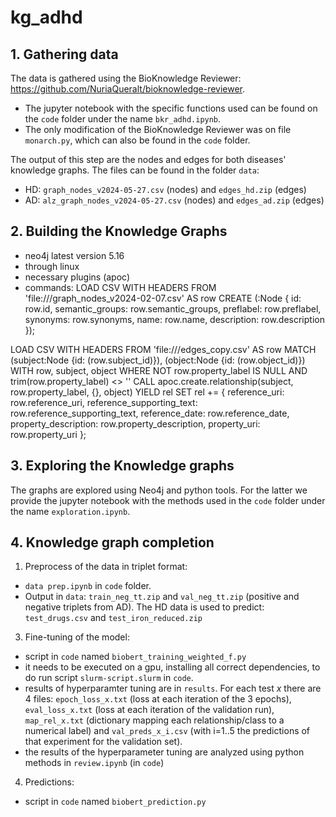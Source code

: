 # kg_adhd

## 1. Gathering data
The data is gathered using the BioKnowledge Reviewer: https://github.com/NuriaQueralt/bioknowledge-reviewer.

- The jupyter notebook with the specific functions used can be found on the ``code`` folder under the name ``bkr_adhd.ipynb``. 
- The only modification of the BioKnowledge Reviewer was on file ``monarch.py``, which can also be found in the ``code`` folder.

The output of this step are the nodes and edges for both diseases' knowledge graphs. The files can be found in the folder ``data``:
- HD: ``graph_nodes_v2024-05-27.csv`` (nodes) and ``edges_hd.zip`` (edges)
- AD: ``alz_graph_nodes_v2024-05-27.csv`` (nodes) and ``edges_ad.zip`` (edges)

## 2. Building the Knowledge Graphs
- neo4j latest version 5.16 
- through linux
- necessary plugins (apoc)
- commands:
LOAD CSV WITH HEADERS FROM 'file:///graph_nodes_v2024-02-07.csv' AS row CREATE (:Node { id: row.id, semantic_groups: row.semantic_groups, preflabel: row.preflabel, synonyms: row.synonyms, name: row.name, description: row.description }); 

LOAD CSV WITH HEADERS FROM 'file:///edges_copy.csv' AS row MATCH (subject:Node {id: (row.subject_id)}), (object:Node {id: (row.object_id)}) WITH row, subject, object WHERE NOT row.property_label IS NULL AND trim(row.property_label) <> '' CALL apoc.create.relationship(subject, row.property_label, {}, object) YIELD rel SET rel += { reference_uri: row.reference_uri, reference_supporting_text: row.reference_supporting_text, reference_date: row.reference_date, property_description: row.property_description, property_uri: row.property_uri }; 

## 3. Exploring the Knowledge graphs
The graphs are explored using Neo4j and python tools. For the latter we provide the jupyter notebook with the methods used in the ``code`` folder under the name ``exploration.ipynb``.

## 4. Knowledge graph completion
1.  Preprocess of the data in triplet format:
- ``data prep.ipynb`` in ``code`` folder.
-  Output in ``data``: ``train_neg_tt.zip`` and ``val_neg_tt.zip`` (positive and negative triplets from AD). The HD data is used to predict: ``test_drugs.csv`` and ``test_iron_reduced.zip``
   
3. Fine-tuning of the model:
- script in ``code`` named ``biobert_training_weighted_f.py``
- it needs to be executed on a gpu, installing all correct dependencies, to do run script ``slurm-script.slurm`` in ``code``.
- results of hyperparamter tuning are in ``results``. For each test _x_ there are 4 files: ``epoch_loss_x.txt`` (loss at each iteration of the 3 epochs), ``eval_loss_x.txt`` (loss at each iteration of the validation run), ``map_rel_x.txt`` (dictionary mapping each relationship/class to a numerical label) and ``val_preds_x_i.csv`` (with i=1..5 the predictions of that experiment for the validation set).
- the results of the hyperparameter tuning are analyzed using python methods in ``review.ipynb`` (in ``code``)

4. Predictions:
- script in ``code`` named ``biobert_prediction.py``
